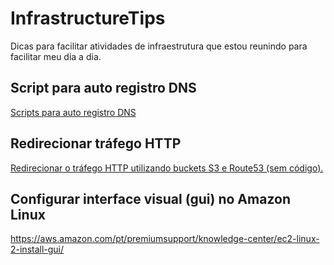 # InfrastructureTips
Dicas para facilitar atividades de infraestrutura que estou reunindo para facilitar meu dia a dia.



## Script para auto registro DNS
[Scripts para auto registro DNS](AutoRegisterDNS/README.md)

## Redirecionar tráfego HTTP
[Redirecionar o tráfego HTTP utilizando buckets S3 e Route53 (sem código).](S3RedirectHTTP/README.md)

## Configurar interface visual (gui) no Amazon Linux
https://aws.amazon.com/pt/premiumsupport/knowledge-center/ec2-linux-2-install-gui/
